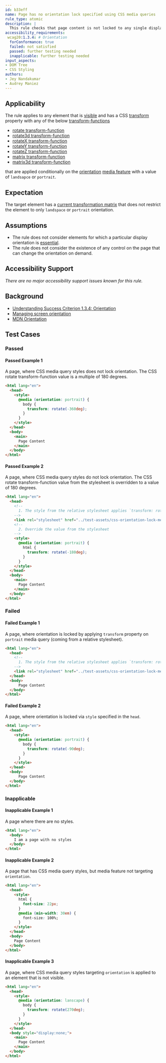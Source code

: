 ```yaml
---
id: b33eff
name: Page has no orientation lock specified using CSS media queries
rule_type: atomic
description: |
  This rule checks that page content is not locked to any single display orientation using CSS media queries.
accessibility_requirements:
 wcag20:1.3.4: # Orientation
  forConformance: true
  failed: not satisfied
  passed: further testing needed
  inapplicable: further testing needed
input_aspects:
- DOM Tree
- CSS Styling
authors:
- Jey Nandakumar
- Audrey Maniez
---
```


## Applicability

The rule applies to any element that is [visible](#visible) and has a CSS [transform](https://developer.mozilla.org/en-US/docs/Web/CSS/transform) property with any of the below [transform-functions](https://developer.mozilla.org/en-US/docs/Web/CSS/transform-function)

- [rotate transform-function](https://developer.mozilla.org/en-US/docs/Web/CSS/transform-function/rotate)
- [rotate3d transform-function](https://developer.mozilla.org/en-US/docs/Web/CSS/transform-function/rotate3d)
- [rotateX transform-function](https://developer.mozilla.org/en-US/docs/Web/CSS/transform-function/rotateX)
- [rotateY transform-function](https://developer.mozilla.org/en-US/docs/Web/CSS/transform-function/rotateY)
- [rotateZ transform-function](https://developer.mozilla.org/en-US/docs/Web/CSS/transform-function/rotateZ)
- [matrix transform-function](https://developer.mozilla.org/en-US/docs/Web/CSS/transform-function/matrix)
- [matrix3d transform-function](https://developer.mozilla.org/en-US/docs/Web/CSS/transform-function/matrix3d)

that are applied conditionally on the [orientation](https://developer.mozilla.org/en-US/docs/Web/CSS/@media/orientation) [media feature](https://developer.mozilla.org/en-US/docs/Web/CSS/Media_Queries/Using_media_queries#Media_features) with a value of `landsapce` or `portrait`.

## Expectation

The target element has a [current transformation matrix](https://drafts.csswg.org/css-transforms/#current-transformation-matrix) that does not restrict the element to only `landspace` or `portrait` orientation.

## Assumptions

- The rule does not consider elements for which a particular display orientation is [essential](https://www.w3.org/TR/WCAG21/#dfn-essential).
- The rule does not consider the existence of any control on the page that can change the orientation on demand.

## Accessibility Support

*There are no major accessibility support issues known for this rule.*

## Background

- [Understanding Success Criterion 1.3.4: Orientation](https://www.w3.org/WAI/WCAG21/Understanding/orientation.html)
- [Managing screen orientation](https://developer.mozilla.org/en-US/docs/Web/API/CSS_Object_Model/Managing_screen_orientation)
- [MDN Orientation](https://developer.mozilla.org/en-US/docs/Web/CSS/@media/orientation)

## Test Cases

### Passed

#### Passed Example 1

A page, where CSS media query styles does not lock orientation. The CSS rotate transform-function value is a multiple of 180 degrees.

```html
<html lang="en">
  <head>
    <style>
      @media (orientation: portrait) {
        body {
          transform: rotate(-360deg);
        }
      }
    </style>
  </head>
  <body>
    <main>
      Page Content
    </main>
  </body>
</html>
```

#### Passed Example 2

A page, where CSS media query styles do not lock orientation. The CSS rotate transform-function value from the stylesheet is overridden to a value of 180 degrees.

```html
<html lang="en">
  <head>
    <!--
      1. The style from the relative stylesheet applies `transform: rotate(90deg)`
    -->
    <link rel="stylesheet" href="../test-assets/css-orientation-lock-media-queries-b33eff/html-css-lock.css">
    <!--
      2. Override the value from the stylesheet
    -->
    <style>
      @media (orientation: portrait) {
        html {
          transform: rotate(-180deg);
        }
      }
    </style>
  </head>
  <body>
    <main>
      Page Content
    </main>
  </body>
</html>
```

### Failed

#### Failed Example 1

A page, where orientation is locked by applying `transform` property on `portrait` media query (coming from a relative stylesheet).

```html
<html lang="en">
  <head>
    <!--
      1. The style from the relative stylesheet applies `transform: rotate(90deg)`
    -->
    <link rel="stylesheet" href="../test-assets/css-orientation-lock-media-queries-b33eff/html-css-lock.css">
  </head>
  <body>
      Page Content
  </body>
</html>
```

#### Failed Example 2

A page, where orientation is locked via `style` specified in the `head`.

```html
<html lang="en">
  <head>
    <style>
      @media (orientation: portrait) {
        body {
          transform: rotate(-90deg);
        }
      }
    </style>
  </head>
  <body>
      Page Content
  </body>
</html>
```

### Inapplicable

#### Inapplicable Example 1

A page where there are no styles.

```html
<html lang="en">
  <body>
    I am a page with no styles
  </body>
</html>
```

#### Inapplicable Example 2

A page that has CSS media query styles, but media feature not targeting `orientation`.

```html
<html lang="en">
  <head>
    <style>
      html {
        font-size: 22px;
      }
      @media (min-width: 30em) { 
        font-size: 100%;
      }
    </style>
  </head>
  <body>
    Page Content
  </body>
</html>
```

#### Inapplicable Example 3

A page, where CSS media query styles targeting `orientation` is applied to an element that is not visible.

```html
<html lang="en">
  <head>
    <style>
      @media (orientation: lanscape) {
        body {
          transform: rotate(270deg);
        }
      }
    </style>
  </head>
  <body style="display:none;">
    <main>
      Page Content
    </main>
  </body>
</html>
```
